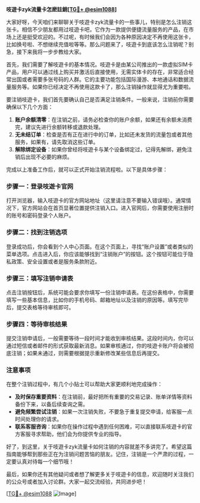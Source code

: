 **吱遊卡zyk流量卡怎麽註銷[[TG💪+ @esim1088](https://t.me/s/esim1088)]**

大家好呀，今天咱们来聊聊关于吱遊卡zyk流量卡的一些事儿，特别是怎么注销这张卡。相信不少朋友都用过吱遊卡吧，它作为一款提供便捷流量服务的产品，在市场上还是挺受欢迎的。不过呢，有时候我们会因为各种原因决定不再使用这张卡，比如换号啦、不想继续充值啦等等。那么问题来了，吱遊卡到底该怎么注销呢？别急，接下来我将一步步教给大家。

首先，我们需要了解吱遊卡的基本情况。吱遊卡是由某公司推出的一款虚拟SIM卡产品，用户可以通过线上购买并激活后直接使用，无需实体卡的存在，非常适合经常出国或者需要多张号码的人群。它的主要功能包括国际漫游、本地通话和数据流量服务等。如果你已经决定不再使用这款卡了，那么注销操作就显得尤为重要啦。

要注销吱遊卡，我们首先要确认自己是否满足注销条件。一般来说，注销前你需要确保以下几个方面：
1. **账户余额清零**：在注销之前，请务必检查你的账户余额，如果还有余额未消费完，建议先进行余额转移或退款处理。
2. **无未结订单**：检查是否有正在进行中的订单，比如还未发货的流量包或者其他服务，如果有，请先取消这些订单。
3. **解除绑定设备**：如果你曾经将吱遊卡与某个设备绑定过，记得先解绑，避免注销后出现不必要的麻烦。

完成以上准备工作后，就可以正式开始注销流程啦。以下是具体步骤：

### 步骤一：登录吱遊卡官网
打开浏览器，输入吱遊卡的官方网站地址（这里请注意不要输入错误哦）。通常情况下，官方网站会在首页显著位置提供注销入口。进入官网后，你需要使用注册时的账号和密码登录个人账户。

### 步骤二：找到注销选项
登录成功后，你会看到个人中心页面。在这个页面上，寻找“账户设置”或者类似的菜单选项。点击进入后，你应该能够找到“注销账户”的按钮。这个按钮可能位于隐私政策、安全设置或者是服务条款附近。

### 步骤三：填写注销申请表
点击注销按钮后，系统可能会要求你填写一份注销申请表。在这份表格中，你需要填写一些基本信息，比如你的手机号码、邮箱地址以及注销的原因等。填写完毕后，提交表格等待审核即可。

### 步骤四：等待审核结果
提交注销申请后，一般需要等待一段时间才能收到审核结果。这段时间内，你可以通过短信或者邮件的形式获取最新消息。如果审核通过，你的吱遊卡账户将会被彻底注销；如果未通过，则需要根据提示重新修改某些信息后再提交。

### 注意事项
在整个注销过程中，有几个小贴士可以帮助大家更顺利地完成操作：
- **及时保存重要资料**：在注销前，最好把所有重要的交易记录、账单详情等资料备份下来，以备后续查询之需。
- **避免频繁尝试注销**：如果一次注销失败，不要急于重复提交申请，给客服一点时间处理你的请求。
- **联系客服咨询**：如果你在操作过程中遇到任何困难，可以直接联系吱遊卡的官方客服寻求帮助，他们会为你提供专业的指导。

好了，到这里，关于吱遊卡zyk流量卡如何注销的内容就差不多讲完了。希望这篇指南能够帮到那些正在为注销问题苦恼的朋友。记住，注销是一个严肃的过程，一定要认真对待每一个细节哦！

最后，如果你还有其他疑问或者想了解更多关于吱遊卡的信息，欢迎随时关注我们的公众号或者加入讨论群。大家一起交流经验，共同进步吧！

[[TG💪+ @esim1088](https://t.me/s/esim1088) ![Image](https://i.postimg.cc/4NQfJmqS/Snipaste-2025-05-13-00-14-12.png)]